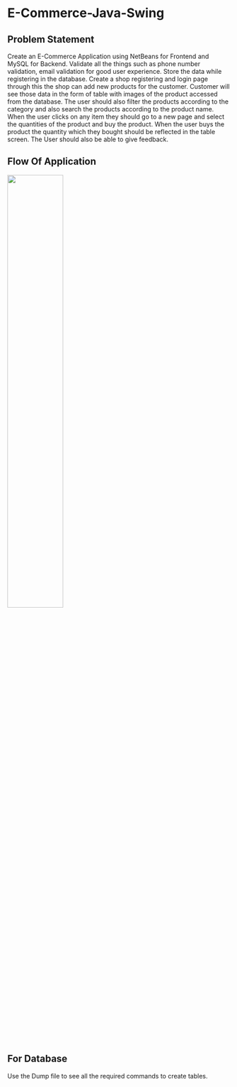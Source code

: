 # E-Commerce-Java-Swing

## Problem Statement 
Create an E-Commerce Application using NetBeans for Frontend and MySQL for Backend. Validate all the things such as phone number validation, email validation for good user experience. Store the data while registering in the database. Create a shop registering and login page through this the shop can add new products for the customer. Customer will see those data in the form of table with images of the product accessed from the database. The user should also filter the products according to the category and also search the products according to the product name. When the user clicks on any item they should go to a new page and select the quantities of the product and buy the product. When the user buys the product the quantity which they bought should be reflected in the table screen. The User should also be able to give feedback.

## Flow Of Application
<img src="https://user-images.githubusercontent.com/80695826/152651573-f7cd0d3d-e7f8-40ad-8172-e8ed6b03f7af.png" width=50% height=50%>

## For Database
Use the Dump file to see all the required commands to create tables.
